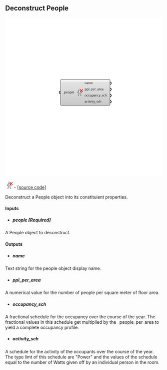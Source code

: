 ## Deconstruct People

![](../../images/components/Deconstruct_People.png)

![](../../images/icons/Deconstruct_People.png) - [[source code]](https://github.com/ladybug-tools/honeybee-grasshopper-energy/blob/master/honeybee_grasshopper_energy/src//HB%20Deconstruct%20People.py)


Deconstruct a People object into its constituient properties. 



#### Inputs
* ##### people [Required]
A People object to deconstruct. 

#### Outputs
* ##### name
Text string for the people object display name. 
* ##### ppl_per_area
A numerical value for the number of people per square meter of floor area. 
* ##### occupancy_sch
A fractional schedule for the occupancy over the course of the year. The fractional values in this schedule get multiplied by the _people_per_area to yield a complete occupancy profile. 
* ##### activity_sch
A schedule for the activity of the occupants over the course of the year. The type limt of this schedule are "Power" and the values of the schedule equal to the number of Watts given off by an individual person in the room. 